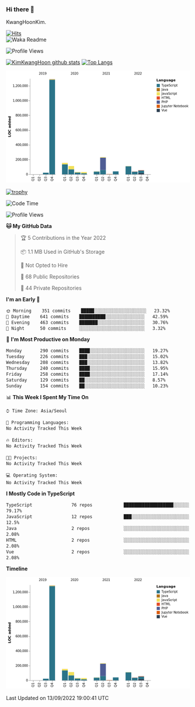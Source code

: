 ### Hi there 👋

KwangHoonKim.

[![Hits](https://hits.seeyoufarm.com/api/count/incr/badge.svg?url=https%3A%2F%2Fgithub.com%2Frhkdgns95)](https://hits.seeyoufarm.com)  
![Waka Readme](https://github.com/rhkdgns95/rhkdgns95/workflows/Waka%20Readme/badge.svg)

![Profile Views](http://img.shields.io/badge/Profile%20Views-0-blue)

[![KimKwangHoon github stats](https://github-readme-stats.vercel.app/api?username=rhkdgns95&show_icons=true)](https://github.com/rhkdgns95/github-readme-stats)   [![Top Langs](https://github-readme-stats.vercel.app/api/top-langs/?username=rhkdgns95&layout=compact)](https://github.com/rhkdgns95/github-readme-stats)   


![Chart not found](https://raw.githubusercontent.com/rhkdgns95/rhkdgns95/master/charts/bar_graph.png) 

[![trophy](https://github-profile-trophy.vercel.app/?username=rhkdgns95)](https://github.com/rhkdgns95/github-profile-trophy)

<!--START_SECTION:waka-->
![Code Time](http://img.shields.io/badge/Code%20Time-3%2C284%20hrs%2052%20mins-blue)

![Profile Views](http://img.shields.io/badge/Profile%20Views-0-blue)

**🐱 My GitHub Data** 

> 🏆 5 Contributions in the Year 2022
 > 
> 📦 1.1 MB Used in GitHub's Storage 
 > 
> 🚫 Not Opted to Hire
 > 
> 📜 68 Public Repositories 
 > 
> 🔑 44 Private Repositories  
 > 
**I'm an Early 🐤** 

```text
🌞 Morning    351 commits    █████░░░░░░░░░░░░░░░░░░░░   23.32% 
🌆 Daytime    641 commits    ██████████░░░░░░░░░░░░░░░   42.59% 
🌃 Evening    463 commits    ███████░░░░░░░░░░░░░░░░░░   30.76% 
🌙 Night      50 commits     ░░░░░░░░░░░░░░░░░░░░░░░░░   3.32%

```
📅 **I'm Most Productive on Monday** 

```text
Monday       290 commits    ████░░░░░░░░░░░░░░░░░░░░░   19.27% 
Tuesday      226 commits    ███░░░░░░░░░░░░░░░░░░░░░░   15.02% 
Wednesday    208 commits    ███░░░░░░░░░░░░░░░░░░░░░░   13.82% 
Thursday     240 commits    ████░░░░░░░░░░░░░░░░░░░░░   15.95% 
Friday       258 commits    ████░░░░░░░░░░░░░░░░░░░░░   17.14% 
Saturday     129 commits    ██░░░░░░░░░░░░░░░░░░░░░░░   8.57% 
Sunday       154 commits    ██░░░░░░░░░░░░░░░░░░░░░░░   10.23%

```


📊 **This Week I Spent My Time On** 

```text
⌚︎ Time Zone: Asia/Seoul

💬 Programming Languages: 
No Activity Tracked This Week

🔥 Editors: 
No Activity Tracked This Week

🐱‍💻 Projects: 
No Activity Tracked This Week

💻 Operating System: 
No Activity Tracked This Week

```

**I Mostly Code in TypeScript** 

```text
TypeScript               76 repos            ███████████████████░░░░░░   79.17% 
JavaScript               12 repos            ███░░░░░░░░░░░░░░░░░░░░░░   12.5% 
Java                     2 repos             ░░░░░░░░░░░░░░░░░░░░░░░░░   2.08% 
HTML                     2 repos             ░░░░░░░░░░░░░░░░░░░░░░░░░   2.08% 
Vue                      2 repos             ░░░░░░░░░░░░░░░░░░░░░░░░░   2.08%

```


**Timeline**

![Chart not found](https://raw.githubusercontent.com/rhkdgns95/rhkdgns95/master/charts/bar_graph.png) 


 Last Updated on 13/09/2022 19:00:41 UTC
<!--END_SECTION:waka-->
